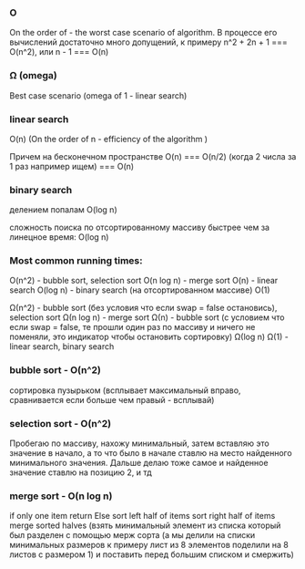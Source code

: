 ### O
On the order of - the worst case scenario of algorithm. В процессе его вычислений достаточно много допущений, к примеру n^2 + 2n + 1 === O(n^2), или n - 1 === O(n)

### Ω (omega)
Best case scenario (omega of 1 - linear search)

### linear search
O(n) (On the order of n - efficiency of the algorithm )

Причем на бесконечном пространстве O(n) === O(n/2) (когда 2 числа за 1 раз например ищем) === O(n)

### binary search
делением попалам
O(log n)

сложность поиска по отсортированному массиву быстрее чем за линецное время:
O(log n)

### Most common running times:
O(n^2) - bubble sort, selection sort
O(n log n) - merge sort
O(n) - linear search
O(log n) - binary search (на отсортированном массиве)
O(1)

Ω(n^2) - bubble sort (без условия что если swap = false остановись), selection sort
Ω(n log n) - merge sort
Ω(n) - bubble sort (c условием что если swap = false, те прошли один раз по массиву и ничего не поменяли, это индикатор чтобы остановить сортировку)
Ω(log n) 
Ω(1) - linear search, binary search

### bubble sort - O(n^2)
сортировка пузырьком (всплывает максимальный вправо, сравнивается если больше чем правый - всплывай)

### selection sort - O(n^2)
Пробегаю по массиву, нахожу минимальный, затем вставляю это значение в начало, а то что было в начале ставлю
на место найденного минимального значения. Дальше делаю тоже самое и найденное значение ставлю на позицию 2, и тд

### merge sort - O(n log n)
if only one item
    return
Else
   sort left half of items 
   sort right half of items 
   merge sorted halves (взять минимальный элемент из списка который был разделен с помощью мерж сорта (а мы делили на списки минимальных размеров к примеру лист из 8 элементов поделили на 8 листов с размером 1) и поставить перед большим списком и смержить)

